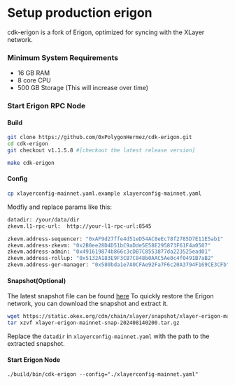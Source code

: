 # Setup production erigon
cdk-erigon is a fork of Erigon, optimized for syncing with the XLayer network.

### Minimum System Requirements
- 16 GB RAM
- 8 core CPU
- 500 GB Storage (This will increase over time) 

### Start Erigon RPC Node

#### Build
``` bash
git clone https://github.com/0xPolygonHermez/cdk-erigon.git
cd cdk-erigon
git checkout v1.1.5.8 #[checkout the latest release version]

make cdk-erigon
```

#### Config
``` bash
cp xlayerconfig-mainnet.yaml.example xlayerconfig-mainnet.yaml
```
Modfiy and replace params like this:
``` bash
datadir: /your/data/dir
zkevm.l1-rpc-url:  http://your-l1-rpc-url:8545

zkevm.address-sequencer: "0xAF9d27ffe4d51eD54AC8eEc78f2785D7E11E5ab1"
zkevm.address-zkevm: "0x2B0ee28D4D51bC9aDde5E58E295873F61F4a0507"
zkevm.address-admin: "0x491619874b866c3cDB7C8553877da223525ead01"
zkevm.address-rollup: "0x5132A183E9F3CB7C848b0AAC5Ae0c4f0491B7aB2"
zkevm.address-ger-manager: "0x580bda1e7A0CFAe92Fa7F6c20A3794F169CE3CFb"
```
#### Snapshot(Optional)
The latest snapshot file can be found [here](https://static.okex.org/cdn/chain/xlayer/snapshot/erigon-mainnet-snapshot.json)
To quickly restore the Erigon network, you can download the snapshot and extract it.
``` bash
wget https://static.okex.org/cdn/chain/xlayer/snapshot/xlayer-erigon-mainnet-snap-202408140200.tar.gz
tar xzvf xlayer-erigon-mainnet-snap-202408140200.tar.gz
```
Replace the `datadir` in `xlayerconfig-mainnet.yaml` with the path to the extracted snapshot.

#### Start Erigon Node
```
./build/bin/cdk-erigon --config="./xlayerconfig-mainnet.yaml"
```
